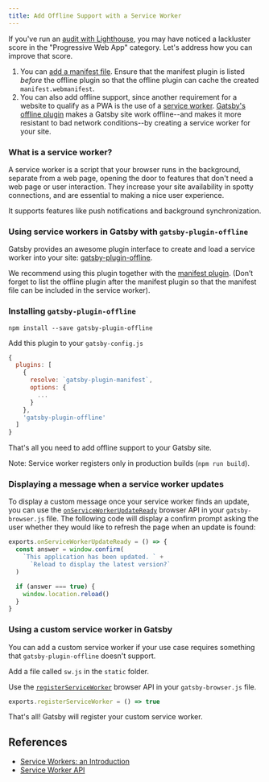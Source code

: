 ```yaml
---
title: Add Offline Support with a Service Worker
---
```


If you've run an [audit with Lighthouse](/docs/audit-with-lighthouse/), you may have noticed a lackluster score in the "Progressive Web App" category. Let's address how you can improve that score.

1.  You can [add a manifest file](/docs/add-a-manifest-file/). Ensure that the manifest plugin is listed _before_ the offline plugin so that the offline plugin can cache the created `manifest.webmanifest`.
2.  You can also add offline support, since another requirement for a website to qualify as a PWA is the use of a [service worker](https://developer.mozilla.org/en-US/docs/Web/API/Service_Worker_API). [Gatsby's offline plugin](/packages/gatsby-plugin-offline/) makes a Gatsby site work offline--and makes it more resistant to bad network conditions--by creating a service worker for your site.

### What is a service worker?

A service worker is a script that your browser runs in the background, separate from a web page, opening the door to features that don't need a web page or user interaction. They increase your site availability in spotty connections, and are essential to making a nice user experience.

It supports features like push notifications and background synchronization.

### Using service workers in Gatsby with `gatsby-plugin-offline`

Gatsby provides an awesome plugin interface to create and load a service worker into your site: [gatsby-plugin-offline](https://www.npmjs.com/package/gatsby-plugin-offline).

We recommend using this plugin together with the [manifest plugin](https://www.npmjs.com/package/gatsby-plugin-manifest). (Don’t forget to list the offline plugin after the manifest plugin so that the manifest file can be included in the service worker).

### Installing `gatsby-plugin-offline`

`npm install --save gatsby-plugin-offline`

Add this plugin to your `gatsby-config.js`

```javascript:title=gatsby-config.js
{
  plugins: [
    {
      resolve: `gatsby-plugin-manifest`,
      options: {
        ...
      }
    },
    'gatsby-plugin-offline'
  ]
}
```

That's all you need to add offline support to your Gatsby site.

Note: Service worker registers only in production builds (`npm run build`).

### Displaying a message when a service worker updates

To display a custom message once your service worker finds an update, you can use the [`onServiceWorkerUpdateReady`](/docs/browser-apis/#onServiceWorkerUpdateReady) browser API in your `gatsby-browser.js` file. The following code will display a confirm prompt asking the user whether they would like to refresh the page when an update is found:

```javascript:title=gatsby-browser.js
exports.onServiceWorkerUpdateReady = () => {
  const answer = window.confirm(
    `This application has been updated. ` +
      `Reload to display the latest version?`
  )

  if (answer === true) {
    window.location.reload()
  }
}
```

### Using a custom service worker in Gatsby

You can add a custom service worker if your use case requires something that `gatsby-plugin-offline` doesn't support.

Add a file called `sw.js` in the `static` folder.

Use the [`registerServiceWorker`](/docs/browser-apis/#registerServiceWorker) browser API in your `gatsby-browser.js` file.

```javascript:title=gatsby-browser.js
exports.registerServiceWorker = () => true
```

That's all! Gatsby will register your custom service worker.

## References

- [Service Workers: an Introduction](https://developers.google.com/web/fundamentals/primers/service-workers/)
- [Service Worker API](https://developer.mozilla.org/en-US/docs/Web/API/Service_Worker_API)
